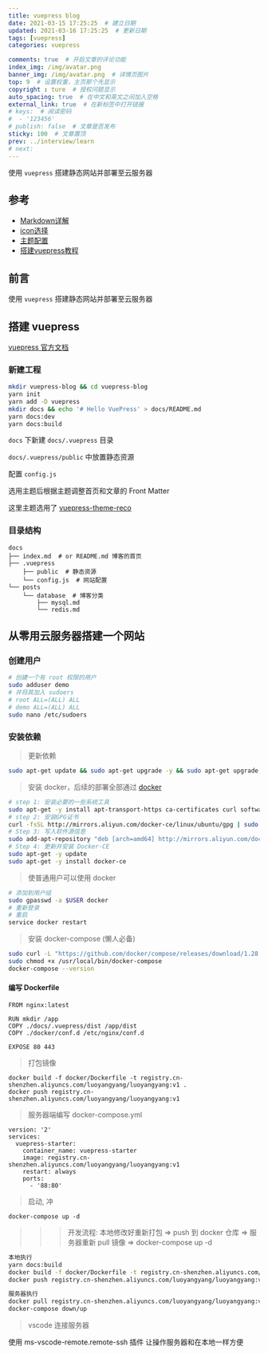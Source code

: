 ```yaml
---
title: vuepress blog
date: 2021-03-15 17:25:25  # 建立日期
updated: 2021-03-16 17:25:25  # 更新日期
tags: [vuepress]
categories: vuepress

comments: true  # 开启文章的评论功能
index_img: /img/avatar.png
banner_img: /img/avatar.png  # 详情页图片
top: 9  # 设置权重，主页那个先显示
copyright : ture  # 授权问题显示
auto_spacing: true  # 在中文和英文之间加入空格
external_link: true  # 在新标签中打开链接
# keys:  # 阅读密码
#  - '123456'
# publish: false  # 文章是否发布
sticky: 100  # 文章置顶
prev: ../interview/learn
# next:
---
```


使用 `vuepress` 搭建静态网站并部署至云服务器
<!-- more -->

## 参考
- [Markdown详解](https://www.moyundong.com/frontend/vuepress/5Markdown%E8%AF%A6%E8%A7%A3.html)
- [icon选择](https://vuepress-theme-reco.recoluan.com/views/1.x/configJs.html)
- [主题配置](https://v0.vuepress.vuejs.org/zh/default-theme-config/#%E9%A6%96%E9%A1%B5)
- [搭建vuepress教程](https://segmentfault.com/a/1190000017055963)

## 前言
使用 `vuepress` 搭建静态网站并部署至云服务器

## 搭建 vuepress
[vuepress 官方文档](https://www.vuepress.cn/)

### 新建工程
```sh
mkdir vuepress-blog && cd vuepress-blog
yarn init
yarn add -D vuepress
mkdir docs && echo '# Hello VuePress' > docs/README.md
yarn docs:dev
yarn docs:build
```
`docs` 下新建 `docs/.vuepress` 目录

`docs/.vuepress/public` 中放置静态资源

配置 `config.js`

选用主题后根据主题调整首页和文章的 Front Matter

这里主题选用了 [vuepress-theme-reco](https://vuepress-theme-reco.recoluan.com/)
### 目录结构
```
docs
├── index.md  # or README.md 博客的首页
├── .vuepress
    ├── public  # 静态资源
    └── config.js  # 网站配置
└── posts
    └── database  # 博客分类
        ├── mysql.md
        └── redis.md
```

## 从零用云服务器搭建一个网站

### 创建用户

```sh
# 创建一个有 root 权限的用户
sudo adduser demo
# 并将其加入 sudoers
# root ALL=(ALL) ALL
# demo ALL=(ALL) ALL
sudo nano /etc/sudoers
```

### 安装依赖

> 更新依赖 

```sh
sudo apt-get update && sudo apt-get upgrade -y && sudo apt-get upgrade -y && sudo apt-get dist-upgrade -y && sudo apt-get autoremove -y
```

> 安装 docker，后续的部署全部通过 [docker](https://developer.aliyun.com/article/110806)
```sh
# step 1: 安装必要的一些系统工具
sudo apt-get -y install apt-transport-https ca-certificates curl software-properties-common
# step 2: 安装GPG证书
curl -fsSL http://mirrors.aliyun.com/docker-ce/linux/ubuntu/gpg | sudo apt-key add -
# Step 3: 写入软件源信息
sudo add-apt-repository "deb [arch=amd64] http://mirrors.aliyun.com/docker-ce/linux/ubuntu $(lsb_release -cs) stable"
# Step 4: 更新并安装 Docker-CE
sudo apt-get -y update
sudo apt-get -y install docker-ce
```

> 使普通用户可以使用 docker
```sh
# 添加到用户组
sudo gpasswd -a $USER docker
# 重新登录
# 重启
service docker restart
```

> 安装 docker-compose (懒人必备)
```sh
sudo curl -L "https://github.com/docker/compose/releases/download/1.28.5/docker-compose-$(uname -s)-$(uname -m)" -o /usr/local/bin/docker-compose
sudo chmod +x /usr/local/bin/docker-compose
docker-compose --version
```

#### 编写 Dockerfile

```docker
FROM nginx:latest

RUN mkdir /app
COPY ./docs/.vuepress/dist /app/dist
COPY ./docker/conf.d /etc/nginx/conf.d

EXPOSE 80 443
```

> 打包镜像
```docker
docker build -f docker/Dockerfile -t registry.cn-shenzhen.aliyuncs.com/luoyangyang/luoyangyang:v1 .
docker push registry.cn-shenzhen.aliyuncs.com/luoyangyang/luoyangyang:v1
```

> 服务器端编写 docker-compose.yml
```docker
version: '2'
services:
  vuepress-starter:
    container_name: vuepress-starter
    image: registry.cn-shenzhen.aliyuncs.com/luoyangyang/luoyangyang:v1
    restart: always
    ports:
      - '88:80'
```

> 启动, 冲

`docker-compose up -d`

>>> 开发流程: 本地修改好重新打包 => push 到 docker 仓库 => 服务器重新 pull 镜像 => docker-compose up -d
```sh
本地执行
yarn docs:build
docker build -f docker/Dockerfile -t registry.cn-shenzhen.aliyuncs.com/luoyangyang/luoyangyang:v1 .
docker push registry.cn-shenzhen.aliyuncs.com/luoyangyang/luoyangyang:v1

服务器执行
docker pull registry.cn-shenzhen.aliyuncs.com/luoyangyang/luoyangyang:v1
docker-compose down/up
```

> vscode 连接服务器

使用 ms-vscode-remote.remote-ssh 插件 让操作服务器和在本地一样方便
